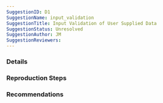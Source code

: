 ```yaml
---
SuggestionID: D1 
SuggestionName: input_validation
SuggestionTitle: Input Validation of User Supplied Data
SuggestionStatus: Unresolved
SuggestionAuthor: JM
SuggestionReviewers: 
---
```


### Details



### Reproduction Steps



### Recommendations


